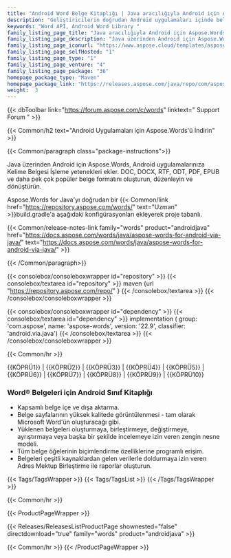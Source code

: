 ```yaml
---
title: "Android Word Belge Kitaplığı | Java aracılığıyla Android için Aspose.Words"
description: "Geliştiricilerin doğrudan Android uygulamaları içinde belge işleme görevlerini gerçekleştirmelerini sağlayan şirket içi Android Kitaplığı'nı indirin. API, Microsoft Word dosyalarını oluşturmaya, işlemeye, dönüştürmeye ve işlemeye izin verir."
keywords: "Word API, Android Word Library "
family_listing_page_title: "Java aracılığıyla Android için Aspose.Words"
family_listing_page_description: "Java üzerinden Android için Aspose.Words, doğrudan Android uygulamalarınız içinde çok çeşitli belge işleme görevlerini gerçekleştirmenizi sağlayan bir Word Belge İşleme API'sidir. Java aracılığıyla Aspose.Words for Android, Microsoft Word belgelerini kolayca oluşturmanıza, değiştirmenize, dönüştürmenize ve oluşturmanıza olanak tanır."
family_listing_page_iconurl: "https://www.aspose.cloud/templates/aspose/App_Themes/V3/images/words/272x272/aspose_words-for-android.png"
family_listing_page_selfHosted: "1"
family_listing_page_type: "1"
family_listing_page_venture: "4"
family_listing_page_package: "36"
homepage_package_type: "Maven"
homepage_package_link: "https://releases.aspose.com/java/repo/com/aspose/aspose-words/"
weight:  3
---
```


{{< dbToolbar link="https://forum.aspose.com/c/words" linktext=" Support Forum " >}}

{{< Common/h2 text="Android Uygulamaları için Aspose.Words'ü İndirin"  >}}

{{< Common/paragraph class="package-instructions">}}

Java üzerinden Android için Aspose.Words, Android uygulamalarınıza Kelime Belgesi İşleme yetenekleri ekler. DOC, DOCX, RTF, ODT, PDF, EPUB ve daha pek çok popüler belge formatını oluşturun, düzenleyin ve dönüştürün.

Aspose.Words for Java'yı doğrudan bir
{{< Common/link href="https://repository.aspose.com/words/" text="Uzman"  >}}build.gradle'a aşağıdaki konfigürasyonları ekleyerek proje tabanlı.

{{< Common/release-notes-link family="words" product="androidjava" href="https://docs.aspose.com/words/java/aspose-words-for-android-via-java/" text="https://docs.aspose.com/words/java/aspose-words-for-android-via-java/"  >}}

{{< /Common/paragraph>}}

{{< consolebox/consoleboxwrapper id="repository" >}}
   {{< consolebox/textarea id="repository" >}}
      maven {url "https://repository.aspose.com/repo/" }
   {{< /consolebox/textarea >}}
{{< /consolebox/consoleboxwrapper >}}

{{< consolebox/consoleboxwrapper id="dependency" >}}
   {{< consolebox/textarea id="dependency" >}}
      implementation (
         group: 'com.aspose',
         name: 'aspose-words',
         version: '22.9',
         classifier: 'android.via.java')
   {{< /consolebox/textarea >}}
{{< /consolebox/consoleboxwrapper >}}

{{< Common/hr >}}

{{KÖPRÜ1}} | {{KÖPRÜ2}} | {{KÖPRÜ3}} | {{KÖPRÜ4}} | {{KÖPRÜ5}} | {{KÖPRÜ6}} | {{KÖPRÜ7}} | {{KÖPRÜ8}} | {{KÖPRÜ9}} | {{KÖPRÜ10}}

### Word® Belgeleri için Android Sınıf Kitaplığı

- Kapsamlı belge içe ve dışa aktarma.
- Belge sayfalarının yüksek kalitede görüntülenmesi - tam olarak Microsoft Word'ün oluşturacağı gibi.
- Yüklenen belgeleri oluşturmaya, birleştirmeye, değiştirmeye, ayrıştırmaya veya başka bir şekilde incelemeye izin veren zengin nesne modeli.
- Tüm belge öğelerinin biçimlendirme özelliklerine programlı erişim.
- Belgeleri çeşitli kaynaklardan gelen verilerle doldurmaya izin veren Adres Mektup Birleştirme ile raporlar oluşturun.

{{< Tags/TagsWrapper >}}
{{< Tags/TagsList >}}
{{< /Tags/TagsWrapper >}}

{{< Common/hr >}}

{{< ProductPageWrapper >}}

<!-- ReleasesListProductPage-->

{{< Releases/ReleasesListProductPage shownested="false"  directdownload="true" family="words" product="androidjava" >}}

<!-- /ReleasesListProductPage-->

{{< Common/hr >}}
{{< /ProductPageWrapper >}}

